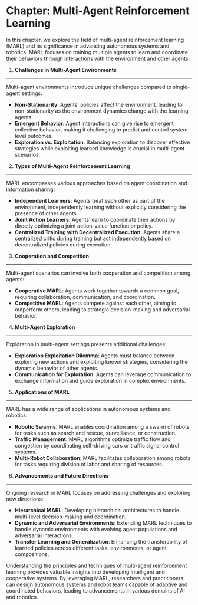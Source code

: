 Chapter: Multi-Agent Reinforcement Learning
===========================================

In this chapter, we explore the field of multi-agent reinforcement learning (MARL) and its significance in advancing autonomous systems and robotics. MARL focuses on training multiple agents to learn and coordinate their behaviors through interactions with the environment and other agents.

1. **Challenges in Multi-Agent Environments**
---------------------------------------------

Multi-agent environments introduce unique challenges compared to single-agent settings:

* **Non-Stationarity**: Agents' policies affect the environment, leading to non-stationarity as the environment dynamics change with the learning agents.
* **Emergent Behavior**: Agent interactions can give rise to emergent collective behavior, making it challenging to predict and control system-level outcomes.
* **Exploration vs. Exploitation**: Balancing exploration to discover effective strategies while exploiting learned knowledge is crucial in multi-agent scenarios.

2. **Types of Multi-Agent Reinforcement Learning**
--------------------------------------------------

MARL encompasses various approaches based on agent coordination and information sharing:

* **Independent Learners**: Agents treat each other as part of the environment, independently learning without explicitly considering the presence of other agents.
* **Joint Action Learners**: Agents learn to coordinate their actions by directly optimizing a joint action-value function or policy.
* **Centralized Training with Decentralized Execution**: Agents share a centralized critic during training but act independently based on decentralized policies during execution.

3. **Cooperation and Competition**
----------------------------------

Multi-agent scenarios can involve both cooperation and competition among agents:

* **Cooperative MARL**: Agents work together towards a common goal, requiring collaboration, communication, and coordination.
* **Competitive MARL**: Agents compete against each other, aiming to outperform others, leading to strategic decision-making and adversarial behavior.

4. **Multi-Agent Exploration**
------------------------------

Exploration in multi-agent settings presents additional challenges:

* **Exploration Exploitation Dilemma**: Agents must balance between exploring new actions and exploiting known strategies, considering the dynamic behavior of other agents.
* **Communication for Exploration**: Agents can leverage communication to exchange information and guide exploration in complex environments.

5. **Applications of MARL**
---------------------------

MARL has a wide range of applications in autonomous systems and robotics:

* **Robotic Swarms**: MARL enables coordination among a swarm of robots for tasks such as search and rescue, surveillance, or construction.
* **Traffic Management**: MARL algorithms optimize traffic flow and congestion by coordinating self-driving cars or traffic signal control systems.
* **Multi-Robot Collaboration**: MARL facilitates collaboration among robots for tasks requiring division of labor and sharing of resources.

6. **Advancements and Future Directions**
-----------------------------------------

Ongoing research in MARL focuses on addressing challenges and exploring new directions:

* **Hierarchical MARL**: Developing hierarchical architectures to handle multi-level decision-making and coordination.
* **Dynamic and Adversarial Environments**: Extending MARL techniques to handle dynamic environments with evolving agent populations and adversarial interactions.
* **Transfer Learning and Generalization**: Enhancing the transferability of learned policies across different tasks, environments, or agent compositions.

Understanding the principles and techniques of multi-agent reinforcement learning provides valuable insights into developing intelligent and cooperative systems. By leveraging MARL, researchers and practitioners can design autonomous systems and robot teams capable of adaptive and coordinated behaviors, leading to advancements in various domains of AI and robotics.
